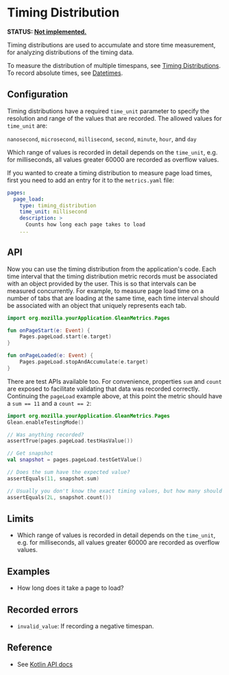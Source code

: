 # Timing Distribution

**STATUS: [Not implemented.](https://bugzilla.mozilla.org/show_bug.cgi?id=1552865)**

Timing distributions are used to accumulate and store time measurement, for
analyzing distributions of the timing data.

To measure the distribution of multiple timespans, see [Timing
Distributions](timing_distribution.md). To record absolute times, see
[Datetimes](datetime.md).

## Configuration 

Timing distributions have a required `time_unit` parameter to specify the
resolution and range of the values that are recorded. The allowed values for
`time_unit` are:

   `nanosecond`, `microsecond`, `millisecond`, `second`, `minute`, `hour`, and
   `day`

Which range of values is recorded in detail depends on the `time_unit`, e.g. for
milliseconds, all values greater 60000 are recorded as overflow values.

If you wanted to create a timing distribution to measure page load times, first
you need to add an entry for it to the `metrics.yaml` file:

```YAML
pages:
  page_load:
    type: timing_distribution
    time_unit: millisecond
    description: >
      Counts how long each page takes to load
    ...
```

## API

Now you can use the timing distribution from the application's code. Each time interval that
the timing distribution metric records must be associated with an object provided by the user.
This is so that intervals can be measured concurrently.  For example, to measure page
load time on a number of tabs that are loading at the same time, each time interval
should be associated with an object that uniquely represents each tab.

```Kotlin
import org.mozilla.yourApplication.GleanMetrics.Pages

fun onPageStart(e: Event) {
    Pages.pageLoad.start(e.target)
}

fun onPageLoaded(e: Event) {
    Pages.pageLoad.stopAndAccumulate(e.target)
}
```

There are test APIs available too.  For convenience, properties `sum` and `count` are exposed to 
facilitate validating that data was recorded correctly.  Continuing the `pageLoad` example above,
at this point the metric should have a `sum == 11` and a `count == 2`:

```Kotlin
import org.mozilla.yourApplication.GleanMetrics.Pages
Glean.enableTestingMode()

// Was anything recorded?
assertTrue(pages.pageLoad.testHasValue())

// Get snapshot
val snapshot = pages.pageLoad.testGetValue()

// Does the sum have the expected value?
assertEquals(11, snapshot.sum)

// Usually you don't know the exact timing values, but how many should have been recorded.
assertEquals(2L, snapshot.count())
```

## Limits

* Which range of values is recorded in detail depends on the `time_unit`, e.g. for
  milliseconds, all values greater 60000 are recorded as overflow values.
  
## Examples

* How long does it take a page to load?

## Recorded errors

* `invalid_value`: If recording a negative timespan. 

## Reference

* See [Kotlin
API docs](../../../javadoc/glean/mozilla.telemetry.glean.private/-timing-distribution-metric-type/index.html)

 
